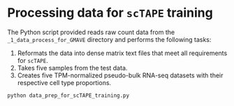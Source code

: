 # Processing data for `scTAPE` training
The Python script provided reads raw count data from the `_1_data_process_for_GMAVE` directory and performs the following tasks:
1. Reformats the data into dense matrix text files that meet all requirements for `scTAPE`.
2. Takes five samples from the test data.
3. Creates five TPM-normalized pseudo-bulk RNA-seq datasets with their respective cell type proportions.
```
python data_prep_for_scTAPE_training.py
```
